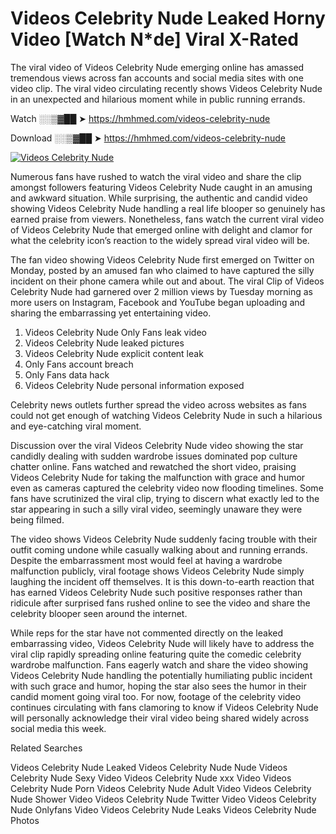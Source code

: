 ﻿# Videos Celebrity Nude Leaked Horny Video [Watch N*de] Viral X-Rated

The viral video of ﻿Videos Celebrity Nude emerging online has amassed tremendous views across fan accounts and social media sites with one video clip. The viral video circulating recently shows ﻿Videos Celebrity Nude in an unexpected and hilarious moment while in public running errands. 

Watch ░░▒▓██ ➤ https://hmhmed.com/videos-celebrity-nude

Download ░░▒▓██ ➤ https://hmhmed.com/videos-celebrity-nude

[![Videos Celebrity Nude](https://i.imgur.com/dJHk4Zq.gif)](https://hmhmed.com/videos-celebrity-nude)

Numerous fans have rushed to watch the viral video and share the clip amongst followers featuring ﻿Videos Celebrity Nude caught in an amusing and awkward situation. While surprising, the authentic and candid video showing ﻿Videos Celebrity Nude handling a real life blooper so genuinely has earned praise from viewers. Nonetheless, fans watch the current viral video of ﻿Videos Celebrity Nude that emerged online with delight and clamor for what the celebrity icon’s reaction to the widely spread viral video will be.

The fan video showing ﻿Videos Celebrity Nude first emerged on Twitter on Monday, posted by an amused fan who claimed to have captured the silly incident on their phone camera while out and about. The viral Clip of ﻿Videos Celebrity Nude had garnered over 2 million views by Tuesday morning as more users on Instagram, Facebook and YouTube began uploading and sharing the embarrassing yet entertaining video. 

1. ﻿Videos Celebrity Nude Only Fans leak video
2. ﻿Videos Celebrity Nude leaked pictures
3. ﻿Videos Celebrity Nude explicit content leak
4. Only Fans account breach
5. Only Fans data hack
6. ﻿Videos Celebrity Nude personal information exposed

Celebrity news outlets further spread the video across websites as fans could not get enough of watching ﻿Videos Celebrity Nude in such a hilarious and eye-catching viral moment. 

Discussion over the viral ﻿Videos Celebrity Nude video showing the star candidly dealing with sudden wardrobe issues dominated pop culture chatter online. Fans watched and rewatched the short video, praising ﻿Videos Celebrity Nude for taking the malfunction with grace and humor even as cameras captured the celebrity video now flooding timelines. Some fans have scrutinized the viral clip, trying to discern what exactly led to the star appearing in such a silly viral video, seemingly unaware they were being filmed.

The video shows ﻿Videos Celebrity Nude suddenly facing trouble with their outfit coming undone while casually walking about and running errands. Despite the embarrassment most would feel at having a wardrobe malfunction publicly, viral footage shows ﻿Videos Celebrity Nude simply laughing the incident off themselves. It is this down-to-earth reaction that has earned ﻿Videos Celebrity Nude such positive responses rather than ridicule after surprised fans rushed online to see the video and share the celebrity blooper seen around the internet.  

While reps for the star have not commented directly on the leaked embarrassing video, ﻿Videos Celebrity Nude will likely have to address the viral clip rapidly spreading online featuring quite the comedic celebrity wardrobe malfunction. Fans eagerly watch and share the video showing ﻿Videos Celebrity Nude handling the potentially humiliating public incident with such grace and humor, hoping the star also sees the humor in their candid moment going viral too. For now, footage of the celebrity video continues circulating with fans clamoring to know if ﻿Videos Celebrity Nude will personally acknowledge their viral video being shared widely across social media this week.

Related Searches

﻿Videos Celebrity Nude Leaked
﻿Videos Celebrity Nude Nude
﻿Videos Celebrity Nude Sexy Video
﻿Videos Celebrity Nude xxx Video
﻿Videos Celebrity Nude Porn
﻿Videos Celebrity Nude Adult Video
﻿Videos Celebrity Nude Shower Video
﻿Videos Celebrity Nude Twitter Video
﻿Videos Celebrity Nude Onlyfans Video
﻿Videos Celebrity Nude Leaks
﻿Videos Celebrity Nude Photos